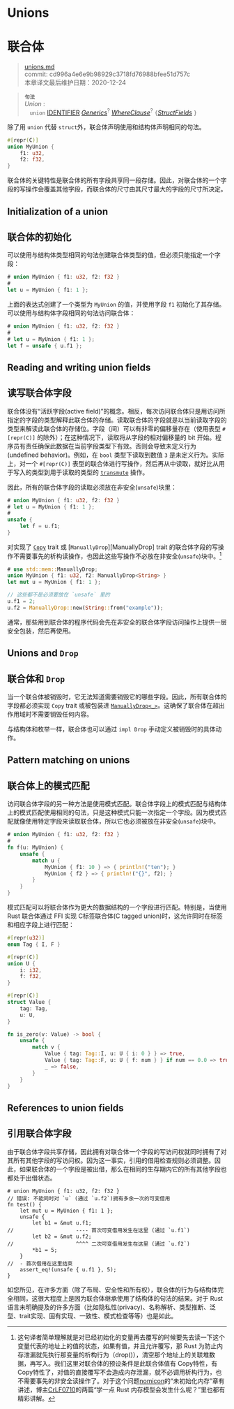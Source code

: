 # Unions
# 联合体

>[unions.md](https://github.com/rust-lang/reference/blob/master/src/items/unions.md)\
>commit: cd996a4e6e9b98929c3718fd76988bfee51d757c \
>本章译文最后维护日期：2020-12-24

> **<sup>句法</sup>**\
> _Union_ :\
> &nbsp;&nbsp; `union` [IDENTIFIER]&nbsp;[_Generics_]<sup>?</sup> [_WhereClause_]<sup>?</sup>
>   `{`[_StructFields_] `}`

除了用 `union` 代替 `struct`外，联合体声明使用和结构体声明相同的句法。

```rust
#[repr(C)]
union MyUnion {
    f1: u32,
    f2: f32,
}
```

联合体的关键特性是联合体的所有字段共享同一段存储。因此，对联合体的一个字段的写操作会覆盖其他字段，而联合体的尺寸由其尺寸最大的字段的尺寸所决定。

## Initialization of a union
## 联合体的初始化

可以使用与结构体类型相同的句法创建联合体类型的值，但必须只能指定一个字段：

```rust
# union MyUnion { f1: u32, f2: f32 }
#
let u = MyUnion { f1: 1 };
```

上面的表达式创建了一个类型为 `MyUnion` 的值，并使用字段 `f1` 初始化了其存储。可以使用与结构体字段相同的句法访问联合体：

```rust
# union MyUnion { f1: u32, f2: f32 }
#
# let u = MyUnion { f1: 1 };
let f = unsafe { u.f1 };
```

## Reading and writing union fields
## 读写联合体字段

联合体没有“活跃字段(active field)”的概念。相反，每次访问联合体只是用访问所指定的字段的类型解释此联合体的存储。读取联合体的字段就是以当前读取字段的类型来解读此联合体的存储位。字段（间）可以有非零的偏移量存在（使用表型 `#[repr(C)]` 的除外）；在这种情况下，读取将从字段的相对偏移量的 bit 开始。程序员有责任确保此数据在当前字段类型下有效。否则会导致未定义行为(undefined behavior)。例如，在 `bool` 类型下读取到数值 `3` 是未定义行为。实际上，对一个 `#[repr(C)]` 表型的联合体进行写操作，然后再从中读取，就好比从用于写入的类型到用于读取的类型的 [`transmute`] 操作。

因此，所有的联合体字段的读取必须放在非安全(`unsafe`)块里：

```rust
# union MyUnion { f1: u32, f2: f32 }
# let u = MyUnion { f1: 1 };
#
unsafe {
    let f = u.f1;
}
```

对实现了 [`Copy`] trait 或 [`ManuallyDrop`][ManuallyDrop] trait 的联合体字段的写操作不需要事先的析构读操作，也因此这些写操作不必放在非安全(`unsafe`)块中。[^译者备注]

```rust
# use std::mem::ManuallyDrop;
union MyUnion { f1: u32, f2: ManuallyDrop<String> }
let mut u = MyUnion { f1: 1 };

// 这些都不是必须要放在 `unsafe` 里的
u.f1 = 2;
u.f2 = ManuallyDrop::new(String::from("example"));
```

通常，那些用到联合体的程序代码会先在非安全的联合体字段访问操作上提供一层安全包装，然后再使用。

## Unions and `Drop`
## 联合体和 `Drop`

当一个联合体被销毁时，它无法知道需要销毁它的哪些字段。因此，所有联合体的字段都必须实现 `Copy` trait 或被包装进 [`ManuallyDrop<_>`]。这确保了联合体在超出作用域时不需要销毁任何内容。

与结构体和枚举一样，联合体也可以通过 `impl Drop` 手动定义被销毁时的具体动作。

## Pattern matching on unions
## 联合体上的模式匹配

访问联合体字段的另一种方法是使用模式匹配。联合体字段上的模式匹配与结构体上的模式匹配使用相同的句法，只是这种模式只能一次指定一个字段。因为模式匹配就像使用特定字段来读取联合体，所以它也必须被放在非安全(`unsafe`)块中。

```rust
# union MyUnion { f1: u32, f2: f32 }
#
fn f(u: MyUnion) {
    unsafe {
        match u {
            MyUnion { f1: 10 } => { println!("ten"); }
            MyUnion { f2 } => { println!("{}", f2); }
        }
    }
}
```

模式匹配可以将联合体作为更大的数据结构的一个字段进行匹配。特别是，当使用 Rust 联合体通过 FFI 实现 C标签联合体(C tagged union)时，这允许同时在标签和相应字段上进行匹配：

```rust
#[repr(u32)]
enum Tag { I, F }

#[repr(C)]
union U {
    i: i32,
    f: f32,
}

#[repr(C)]
struct Value {
    tag: Tag,
    u: U,
}

fn is_zero(v: Value) -> bool {
    unsafe {
        match v {
            Value { tag: Tag::I, u: U { i: 0 } } => true,
            Value { tag: Tag::F, u: U { f: num } } if num == 0.0 => true,
            _ => false,
        }
    }
}
```

## References to union fields
## 引用联合体字段

由于联合体字段共享存储，因此拥有对联合体一个字段的写访问权就同时拥有了对其所有其他字段的写访问权。因为这一事实，引用的借用检查规则必须调整。因此，如果联合体的一个字段是被出借，那么在相同的生存期内它的所有其他字段也都处于出借状态。

```rust,compile_fail
# union MyUnion { f1: u32, f2: f32 }
// 错误: 不能同时对 `u` (通过 `u.f2`)拥有多余一次的可变借用
fn test() {
    let mut u = MyUnion { f1: 1 };
    unsafe {
        let b1 = &mut u.f1;
//                    ---- 首次可变借用发生在这里 (通过 `u.f1`)
        let b2 = &mut u.f2;
//                    ^^^^ 二次可变借用发生在这里 (通过 `u.f2`)
        *b1 = 5;
    }
//  - 首次借用在这里结束
    assert_eq!(unsafe { u.f1 }, 5);
}
```

如您所见，在许多方面（除了布局、安全性和所有权），联合体的行为与结构体完全相同，这很大程度上是因为联合体继承使用了结构体的句法的结果。对于 Rust 语言未明确提及的许多方面（比如隐私性(privacy)、名称解析、类型推断、泛型、trait实现、固有实现、一致性、模式检查等等）也是如此。

[^译者备注]: 这句译者简单理解就是对已经初始化的变量再去覆写的时候要先去读一下这个变量代表的地址上的值的状态，如果有值，并且允许覆写，那 Rust 为防止内存泄漏就先执行那变量的析构行为（drop()），清空那个地址上的关联堆数据，再写入。我们这里对联合体的预设条件是此联合体值有 Copy特性，有 Copy特性了，对值的直接覆写不会造成内存泄漏，就不必调用析构行为，也不需要事先的非安全读操作了。对于这个问题[nomicon](https://learnku.com/docs/nomicon/2018)的“未初始化内存”章有讲述，博主[CrLF0710](https://www.zhihu.com/people/crlf0710)的两篇“学一点 Rust 内存模型会发生什么呢？”里也都有精彩讲解。

[IDENTIFIER]: ../identifiers.md
[_Generics_]: generics.md
[_WhereClause_]: generics.md#where-clauses
[_StructFields_]: structs.md
[`transmute`]: https://doc.rust-lang.org/std/mem/fn.transmute.html
[`Copy`]: https://doc.rust-lang.org/std/marker/trait.Copy.html
[`ManuallyDrop<_>`]: https://doc.rust-lang.org/std/mem/struct.ManuallyDrop.html

<!-- 2020-12-24-->
<!-- checked -->
